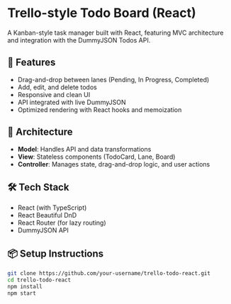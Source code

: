 # Trello-style Todo Board (React)

A Kanban-style task manager built with React, featuring MVC architecture and integration with the DummyJSON Todos API.

## 🚀 Features

- Drag-and-drop between lanes (Pending, In Progress, Completed)
- Add, edit, and delete todos
- Responsive and clean UI
- API integrated with live DummyJSON
- Optimized rendering with React hooks and memoization

## 🧱 Architecture

- **Model**: Handles API and data transformations
- **View**: Stateless components (TodoCard, Lane, Board)
- **Controller**: Manages state, drag-and-drop logic, and user actions

## 🛠️ Tech Stack

- React (with TypeScript)
- React Beautiful DnD
- React Router (for lazy routing)
- DummyJSON API

## 📦 Setup Instructions

```bash
git clone https://github.com/your-username/trello-todo-react.git
cd trello-todo-react
npm install
npm start
